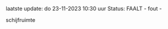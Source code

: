 laatste update: 
do 23-11-2023 10:30   uur 
Status: FAALT - fout - 
<div class="service R">schijfruimte</div>